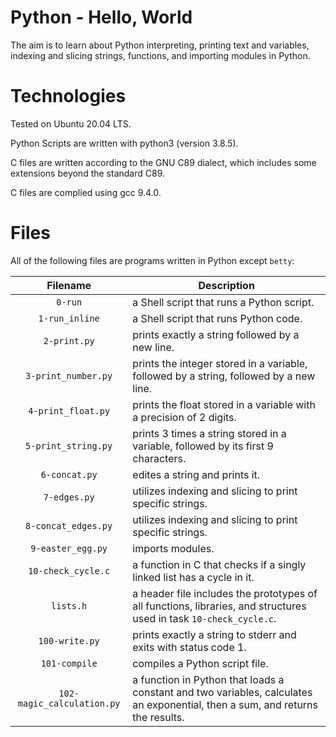 # Python - Hello, World

The aim is to learn about Python interpreting, printing text and variables, indexing and slicing strings, functions, and importing modules in Python.

# Technologies

Tested on Ubuntu 20.04 LTS.

Python Scripts are written with python3 (version 3.8.5).

C files are written according to the GNU C89 dialect, which includes some extensions beyond the standard C89.

C files are complied using gcc 9.4.0.

# Files

All of the following files are programs written in Python except `betty`:

| Filename                   | Description
|:--------------------------:| ---------------------------------------------------------------------------------------------------
| `0-run`                    | a Shell script that runs a Python script.
| `1-run_inline`             | a Shell script that runs Python code.
| `2-print.py`               | prints exactly a string followed by a new line.
| `3-print_number.py`        | prints the integer stored in a variable, followed by a string, followed by a new line.
| `4-print_float.py`         | prints the float stored in a variable with a precision of 2 digits.
| `5-print_string.py`        | prints 3 times a string stored in a variable, followed by its first 9 characters.
| `6-concat.py`              | edites a string and prints it.
| `7-edges.py`               | utilizes indexing and slicing to print specific strings.
| `8-concat_edges.py`        | utilizes indexing and slicing to print specific strings.
| `9-easter_egg.py`          | imports modules.
| `10-check_cycle.c`         | a function in C that checks if a singly linked list has a cycle in it.
| `lists.h`                  | a header file includes the prototypes of all functions, libraries, and structures used in task `10-check_cycle.c`.
| `100-write.py`             | prints exactly a string to stderr and exits with status code 1.
| `101-compile`              | compiles a Python script file.
| `102-magic_calculation.py` | a function in Python that loads a constant and two variables, calculates an exponential, then a sum, and returns the results.
